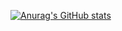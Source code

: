 [![Anurag's GitHub stats](https://github-readme-stats.vercel.app/api?Bruxellesflorian=anuraghazra&count_private=true&show_icons=true&theme=radical)](https://github.com/anuraghazra/github-readme-stats)
